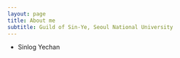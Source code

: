 ```yaml
---
layout: page
title: About me
subtitle: Guild of Sin-Ye, Seoul National University  
---
```


- Sinlog Yechan 
